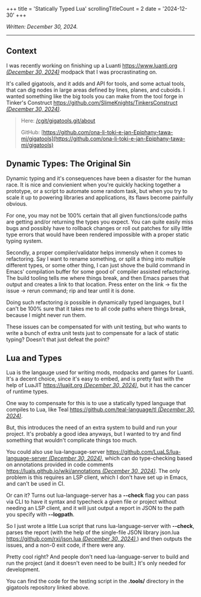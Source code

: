+++
title               = 'Statically Typed Lua'
scrollingTitleCount = 2
date                = '2024-12-30'
+++

*Written: December 30, 2024.*

---

## Context

I was recently working on finishing up a Luanti
[https://www.luanti.org *(December 30, 2024)*](https://www.luanti.org/)
modpack that I was procrastinating on.

It's called gigatools, and it adds and API for tools, and some actual tools,
that can dig nodes in large areas defined by lines, planes, and cuboids. I
wanted something like the big tools you can make from the tool forge in Tinker's
Construct
[https://github.com/SlimeKnights/TinkersConstruct *(December 30, 2024)*](https://github.com/SlimeKnights/TinkersConstruct).

> Here: [/cgit/gigatools.git/about](/cgit/gigatools.git/about/)
>
> GitHub: [https://github.com/ona-li-toki-e-jan-Epiphany-tawa-mi/gigatools](https://github.com/ona-li-toki-e-jan-Epiphany-tawa-mi/gigatools)

## Dynamic Types: The Original Sin

Dynamic typing and it's consequences have been a disaster for the human race. It
is nice and convienient when you're quickly hacking together a prototype, or a
script to automate some random task, but when you try to scale it up to powering
libraries and applications, its flaws become painfully obvious.

For one, you may not be 100% certain that all given functions/code paths are
getting and/or returning the types you expect. You can quite easily miss bugs
and possibly have to rollback changes or roll out patches for silly little type
errors that would have been rendered impossible with a proper static typing
system.

Secondly, a proper compiler/validator helps immensly when it comes to
refactoring. Say I want to rename something, or split a thing into multiple
different types, or some other thing, I can just shove the build command in
Emacs' compilation buffer for some good ol' compiler assisted refactoring. The
build tooling tells me where things break, and then Emacs parses that output and
creates a link to that location. Press enter on the link -> fix the issue ->
rerun command; rip and tear until it is done.

Doing such refactoring *is* possible in dynamically typed languages, but I can't
be 100% sure that it takes me to all code paths where things break, because I
might never run them.

These issues can be compensated for with unit testing, but who wants to write a
bunch of extra unit tests just to compensate for a lack of static typing?
Doesn't that just defeat the point?

## Lua and Types

Lua is the langauge used for writing mods, modpacks and games for Luanti. It's a
decent choice, since it's easy to embed, and is pretty fast with the help of
LuaJIT [https://luajit.org *(December 30, 2024)*](https://luajit.org/), but it
has the cancer of runtime types.

One way to compensate for this is to use a statically typed language that
compiles to Lua, like Teal
[https://github.com/teal-language/tl *(December 30, 2024)*](https://github.com/teal-language/tl).

But, this introduces the need of an extra system to build and run your
project. It's probably a good idea anyways, but I wanted to try and find
something that wouldn't complicate things too much.

You could also use lua-language-server
[https://github.com/LuaLS/lua-language-server *(December 30, 2024)*](https://github.com/LuaLS/lua-language-server),
which can do type-checking based on annotations provided in code comments
[https://luals.github.io/wiki/annotations *(December 30, 2024)*](https://luals.github.io/wiki/annotations/).
The only problem is this requires an LSP client, which I don't have set up in
Emacs, and can't be used in CI.

Or can it? Turns out lua-language-server has a **--check** flag you can pass via
CLI to have it syntax and typecheck a given file or project without needing an
LSP client, and it will just output a report in JSON to the path you specify
with **--logpath**.

So I just wrote a little Lua script that runs lua-language-server with
**--check**, parses the report (with the help of the single-file JSON library
json.lua
[https://github.com/rxi/json.lua *(December 30, 2024)*](https://github.com/rxi/json.lua),)
and then outputs the issues, and a non-0 exit code, if there were any.

Pretty cool right? And people don't need lua-language-server to build and run
the project (and it doesn't even need to be built.) It's only needed for
development.

You can find the code for the testing script in the **.tools/** directory in the
gigatools repository linked above.
